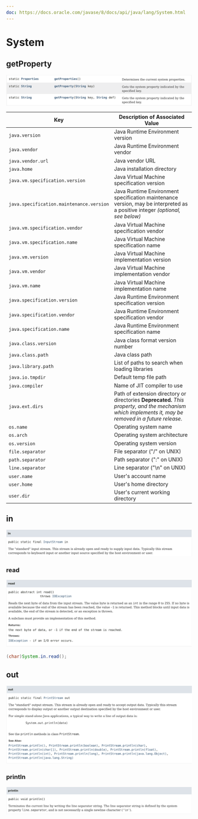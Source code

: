 ```yaml
---
doc: https://docs.oracle.com/javase/8/docs/api/java/lang/System.html
---
```


# System

## getProperty

![](assets/getProperty.png)

|Key|Description of Associated Value|
|---|---|
|`java.version`|Java Runtime Environment version|
|`java.vendor`|Java Runtime Environment vendor|
|`java.vendor.url`|Java vendor URL|
|`java.home`|Java installation directory|
|`java.vm.specification.version`|Java Virtual Machine specification version|
|`java.specification.maintenance.version`|Java Runtime Environment specification maintenance version, may be interpreted as a positive integer _(optional, see below)_|
|`java.vm.specification.vendor`|Java Virtual Machine specification vendor|
|`java.vm.specification.name`|Java Virtual Machine specification name|
|`java.vm.version`|Java Virtual Machine implementation version|
|`java.vm.vendor`|Java Virtual Machine implementation vendor|
|`java.vm.name`|Java Virtual Machine implementation name|
|`java.specification.version`|Java Runtime Environment specification version|
|`java.specification.vendor`|Java Runtime Environment specification vendor|
|`java.specification.name`|Java Runtime Environment specification name|
|`java.class.version`|Java class format version number|
|`java.class.path`|Java class path|
|`java.library.path`|List of paths to search when loading libraries|
|`java.io.tmpdir`|Default temp file path|
|`java.compiler`|Name of JIT compiler to use|
|`java.ext.dirs`|Path of extension directory or directories **Deprecated.** _This property, and the mechanism which implements it, may be removed in a future release._|
|`os.name`|Operating system name|
|`os.arch`|Operating system architecture|
|`os.version`|Operating system version|
|`file.separator`|File separator ("/" on UNIX)|
|`path.separator`|Path separator (":" on UNIX)|
|`line.separator`|Line separator ("\n" on UNIX)|
|`user.name`|User's account name|
|`user.home`|User's home directory|
|`user.dir`|User's current working directory|

## in

![](assets/in.png)

### read

![](assets/read.png)

```java
(char)System.in.read();
```
## out

![](assets/out.png)

### println

![](assets/println.png)